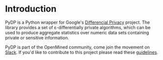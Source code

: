 # Introduction 

PyDP is a Python wrapper for Google's [Differencial Privacy](https://github.com/google/differential-privacy) project. The library provides a set of ε-differentially private algorithms, which can be used to produce aggregate statistics over numeric data sets containing private or sensitive information.

PyDP is part of the OpenMined community, come join the movement on [Slack](http://slack.openmined.org/). 
If you'd like to contribute to this project please read these [guidelines](https://github.com/OpenMined/PyDP/blob/master/contributing.md).
